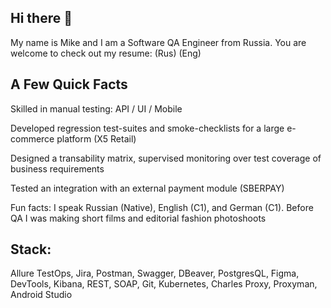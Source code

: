 ## Hi there 👋

My name is Mike and I am a Software QA Engineer from Russia. You are welcome to check out my resume: (Rus) (Eng)

## A Few Quick Facts

Skilled in manual testing: API / UI / Mobile

Developed regression test-suites and smoke-checklists for a large e-commerce platform (X5 Retail)

Designed a transability matrix, supervised monitoring over test coverage of business requirements

Tested an integration with an external payment module (SBERPAY)

Fun facts: I speak Russian (Native), English (C1), and German (C1). Before QA I was making short films and editorial fashion photoshoots

## Stack: 

Allure TestOps, Jira, Postman, Swagger, DBeaver, PostgresQL, Figma, DevTools, Kibana, REST, SOAP, Git, Kubernetes, Charles Proxy, Proxyman, Android Studio

